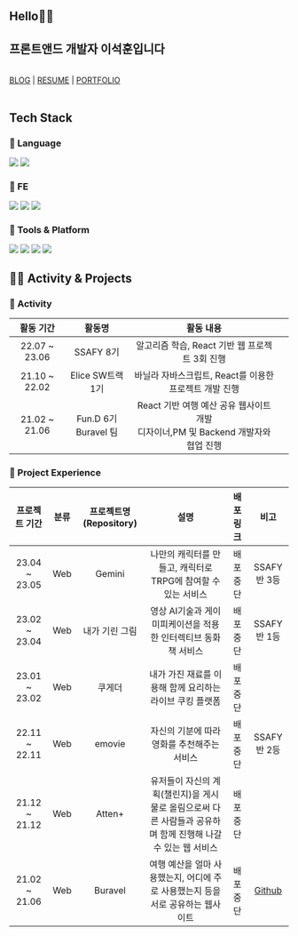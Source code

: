 <div align="left">
    <h2>Hello🙋‍♂️</h2>
  <h2>프론트앤드 개발자 이석훈입니다</h2>
  <br>
  <div>
    <a href="https://velog.io/@snowman">BLOG</a>
    <span>|</span>
    <a href="https://lullaby.notion.site/a3b7ba1ea8f04f558d835dcada2dc973">RESUME</a>
    <span>|</span>
    <a href="https://www.notion.so/lullaby/ca3719a09a204c0d8e86c82aa7f68cf0?pvs=4">PORTFOLIO</a>
  </div>
  
<br>  
</div>

## Tech Stack

### 🌟 Language

<img src="https://img.shields.io/badge/-JavaScript-%23F7DF1E?logo=JavaScript&logoColor=black"/> <img src="https://img.shields.io/badge/-TypeScript-%233178C6?logo=TypeScript&logoColor=white"/> <br>

### 🌟 FE

<img src="https://img.shields.io/badge/-React-%2361DAFB?logo=React&logoColor=black"/> <img src="https://img.shields.io/badge/-Styled-%23DB7093?logo=styled-components&logoColor=white"/> <img src="https://img.shields.io/badge/-Redux-%233578e5?logo=RECOIL&logoColor=white"/>

### 🌟 Tools & Platform

<img src="https://img.shields.io/badge/-Firebase-%23FFCA28?logo=Firebase&logoColor=black"/> <img src="https://img.shields.io/badge/-Slack-%234A154B?logo=Slack&logoColor=white"/> <img src="https://img.shields.io/badge/-Notion-%23000000?logo=Notion&logoColor=white"/> <img src="https://img.shields.io/badge/-Figma-%23F24E1E?logo=Figma&logoColor=white"/>

## 🙋‍♂️ Activity & Projects

### 🌟 Activity

|   활동 기간   |         활동명          |                                      활동 내용                                       |     |
| :-----------: | :---------------------: | :----------------------------------------------------------------------------------: | :-: |
| 22.07 ~ 23.06 |        SSAFY 8기        |                    알고리즘 학습, React 기반 웹 프로젝트 3회 진행                    |     |
| 21.10 ~ 22.02 |    Elice SW트랙 1기     |                바닐라 자바스크립트, React를 이용한 프로젝트 개발 진행                |     |
| 21.02 ~ 21.06 | Fun.D 6기<br>Buravel 팀 | React 기반 여행 예산 공유 웹사이트 개발<br>디자이너,PM 및 Backend 개발자와 협업 진행 |     |

### 🌟 Project Experience

| 프로젝트 기간 | 분류 | 프로젝트명(Repository) |                                                     설명                                                     | 배포 링크 |                 비고                 |
| :-----------: | :--: | :--------------------: | :----------------------------------------------------------------------------------------------------------: | :-------: | :----------------------------------: |
| 23.04 ~ 23.05 | Web  |         Gemini         |                        나만의 캐릭터를 만들고, 캐릭터로 TRPG에 참여할 수 있는 서비스                         | 배포 중단 |             SSAFY 반 3등             |
| 23.02 ~ 23.04 | Web  |     내가 기린 그림     |                        영상 AI기술과 게이미피케이션을 적용한 인터렉티브 동화책 서비스                        | 배포 중단 |             SSAFY 반 1등             |
| 23.01 ~ 23.02 | Web  |         쿠게더         |                           내가 가진 재료를 이용해 함께 요리하는 라이브 쿠킹 플랫폼                           | 배포 중단 |
| 22.11 ~ 22.11 | Web  |         emovie         |                                 자신의 기분에 따라 영화를 추천해주는 서비스                                  | 배포 중단 |             SSAFY 반 2등             |
| 21.12 ~ 21.12 | Web  |         Atten+         | 유저들이 자신의 계획(챌린지)을 게시물로 올림으로써 다른 사람들과 공유하며 함께 진행해 나갈 수 있는 웹 서비스 | 배포 중단 |                                      |
| 21.02 ~ 21.06 | Web  |        Buravel         |               여행 예산을 얼마 사용했는지, 어디에 주로 사용했는지 등을 서로 공유하는 웹사이트                | 배포중단  | [Github](https://github.com/Buravel) |

